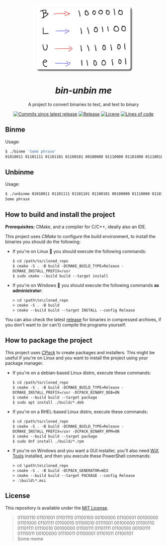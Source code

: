 <h1 align="center">
  <br>
    <img src="assets/logo.png" width="322" height="220">
  <br><br>
  <i>bin-unbin me</i>
</h1>
<p align="center">A project to convert binaries to text, and text to binary</p>
<!-- #region Shields -->
<p align="center">
    <a href="https://github.com/nico-castell/bin-unbin/commits"><img alt="Commits since latest release" src="https://img.shields.io/github/commits-since/nico-castell/bin-unbin/latest?label=Commits%20since%20last%20release&color=informational&logo=git&logoColor=white&style=flat-square"></a>
    <a href="https://github.com/nico-castell/bin-unbin/releases"><img alt="Release" src="https://img.shields.io/github/v/release/nico-castell/bin-unbin?color=informational&label=Release&logo=GitHub&logoColor=white&style=flat-square"></a>
    <a href="LICENSE"><img alt="Licene" src="https://img.shields.io/github/license/nico-castell/bin-unbin?color=informational&label=License&logo=Open%20Source%20Initiative&logoColor=white&style=flat-square"></a>
    <a href="https://github.com/nico-castell/bin-unbin"><img alt="Lines of code" src="https://img.shields.io/tokei/lines/github/nico-castell/bin-unbin?label=Lines%20of%20code&color=informational&logo=C%2B%2B&logoColor=white&style=flat-square"></a>
</p>
<!-- #endregion -->

## Binme
Usage:

```bash
$ ./binme 'Some phrase'
01010011 01101111 01101101 01100101 00100000 01110000 01101000 01110010 01100001 01110011 01100101
```

## Unbinme
Usage:

```bash
$ ./unbinme 01010011 01101111 01101101 01100101 00100000 01110000 01101000 01110010 01100001 01110011 01100101
Some phrase
```

## How to build and install the project

**Prerequisites:** CMake, and a compiler for C/C++, ideally also an IDE.

This project uses *CMake* to configure the build environment, to install the binaries you should do the following:

- If you're on Linux 🐧 you should execute the following commands:
  ```
  $ cd /path/to/cloned_repo
  $ cmake -S . -B build -DCMAKE_BUILD_TYPE=Release -DCMAKE_INSTALL_PREFIX=/usr
  $ sudo cmake --build build --target install
  ```

- If you're on Windows 🏁 you should execute the following commands **as administrator**:
  ```
  > cd \path\to\cloned_repo
  > cmake -S . -B build
  > cmake --build build --target INSTALL --config Release
  ```

You can also check the latest [release](https://github.com/nico-castell/bin-unbin/releases/latest) for binaries in compressed archives, if you don't want to (or can't) compile the programs yourself.

## How to package the project

This project uses [*CPack*](https://cmake.org/cmake/help/latest/module/CPack.html) to create packages and installers. This might be useful if you're on Linux and you want to install the project using your package manager.

- If you're on a debian-based Linux distro, execute these commands:
  ```
  $ cd /path/to/cloned_repo
  $ cmake -S . -B build -DCMAKE_BUILD_TYPE=Release -DCMAKE_INSTALL_PREFIX=/usr -DCPACK_BINARY_DEB=ON
  $ cmake --build build --target package
  $ sudo apt install ./build/*.deb
  ```

- If you're on a RHEL-based Linux distro, execute these commands:
  ```
  $ cd /path/to/cloned_repo
  $ cmake -S . -B build -DCMAKE_BUILD_TYPE=Release -DCMAKE_INSTALL_PREFIX=/usr -DCPACK_BINARY_RPM=ON
  $ cmake --build build --target package
  $ sudo dnf install ./build/*.rpm
  ```

- If you're on Windows and you want a GUI installer, you'll also need [WiX Tools](https://wixtoolset.org/releases/) installed, and then you execute these PowerShell commands:
  ```
  > cd \path\to\cloned_repo
  > cmake -S . -B build -DCPACK_GENERATOR=WIX
  > cmake --build build --target PACKAGE --config Release
  > .\build\*.msi
  ```

## License

This repository is available under the [MIT License](LICENSE).

> 01100110 01101001 01101110 01100100 00100000 01100001 00100000 01101000 01101111 01100010 01100010 01111001 00100000 01100110 01101111 01110010 00100000 01100111 01101111 01100100 00100111 01110011 00100000 01110011 01100001 01101011 01100101  
> Some meme
